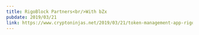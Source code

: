 ```yaml
---
title: RigoBlock Partners<br/>With bZx
pubdate: 2019/03/21
link: https://www.cryptoninjas.net/2019/03/21/token-management-app-rigoblock-partners-with-margin-protocol-bzx/
---
```

